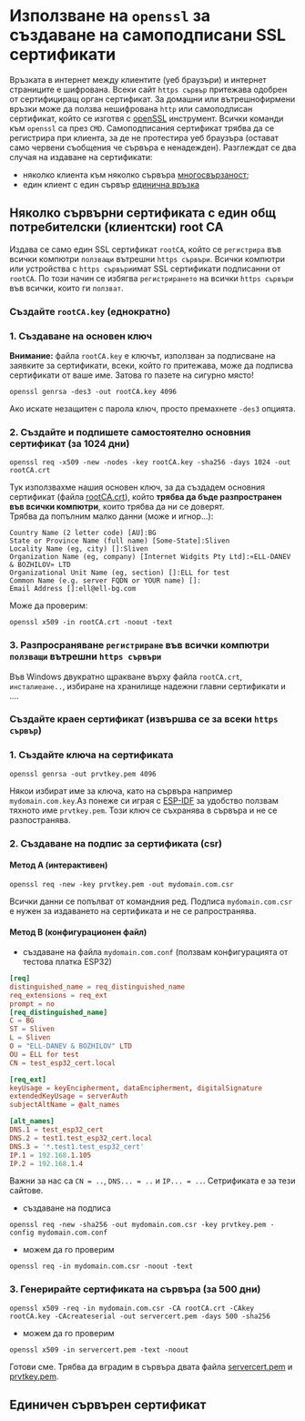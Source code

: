 # Използване на `openssl` за създаване на самоподписани SSL сертификати

Връзката в интернет между клиентите (уеб браузъри) и интернет страниците е шифрована. Всеки сайт `https сървър` притежава одобрен от сертифициращ орган сертификат. За домашни или вътрешнофирмени връзки може да ползва нешифрована `http` или самоподписан сертификат, който се изготвя с [openSSL](https://www.openssl.org/) инструмент. Всички команди към `openssl` са през `CMD`. Самоподписания сертификат трябва да се регистрира при клиента, за де не протестира уеб браузъра (остават само червени съобщения че сървъра е ненадежден). Разглеждат се два случая на издаване на сертификати:

- няколко клиента към няколко сървъра [многосвързаност](#няколко-сървърни-сертификата-с-един-общ-потребителски-клиентски-root-ca);
- един клиент с един сървър [единична връзка](#единичен-сървърен-сертификат)

## Няколко сървърни сертификата с един общ потребителски (клиентски) root CA

Издава се само един SSL сертификат `rootCA`, който се `регистрира` във всички компютри `ползващи` вътрешни `https сървъри`. Всички компютри или устройства с `https сървъри`имат SSL сертификати подписанни от `rootCA`. По този начин се избягва `регистрирането` на всички `https сървъри` във всички, които ги `ползват`.

### Създайте `rootCA.key` (еднократно)

### 1. Създаване на основен ключ  

**Внимание:** файла `rootCA.key` е ключът, използван за подписване на заявките за сертификати, всеки, който го притежава, може да подписва сертификати от ваше име. Затова го пазете на сигурно място!  

```text
openssl genrsa -des3 -out rootCA.key 4096
```  

Ако искате незащитен с парола ключ, просто премахнете `-des3` опцията.  

### 2. Създайте и подпишете самостоятелно основния сертификат (за 1024 дни)

```text
openssl req -x509 -new -nodes -key rootCA.key -sha256 -days 1024 -out rootCA.crt
```  

Тук използвахме нашия основен ключ, за да създадем основния сертификат (файла [rootCA.crt](#1-създаване-на-основен-ключ)), който **трябва да бъде разпространен във всички компютри**, които трябва да ни се доверят.  
Трябва да попълним малко данни (може и игнор...):

```text
Country Name (2 letter code) [AU]:BG
State or Province Name (full name) [Some-State]:Sliven
Locality Name (eg, city) []:Sliven
Organization Name (eg, company) [Internet Widgits Pty Ltd]:«ELL-DANEV & BOZHILOV» LTD
Organizational Unit Name (eg, section) []:ELL for test
Common Name (e.g. server FQDN or YOUR name) []:
Email Address []:ell@ell-bg.com
```

Може да проверим:  

```text
openssl x509 -in rootCA.crt -noout -text
```  

### 3. Разпросраняване `регистриране` във всички компютри `ползващи` вътрешни `https сървъри`

Във Windows двукратно щракване върху файла `rootCA.crt`, `инсталиеане..`, избиране на хранилище надежни главни сертификати и ....

### Създайте краен сертификат (извършва се за всеки `https сървър`)

### 1. Създайте ключа на сертификата

```text
openssl genrsa -out prvtkey.pem 4096
```

Някои избират име за ключа, като на сървъра например `mydomain.com.key`.Аз понеже си играя с [ESP-IDF](https://docs.espressif.com/projects/esp-idf/en/latest/esp32/get-started/index.html) за удобство ползвам тяхното име `prvtkey.pem`. Този ключ се съхранява в сървъра и не се разпостранява.

### 2. Създаване на подпис за сертификата (csr)

#### Метод A (интерактивен)

```text
openssl req -new -key prvtkey.pem -out mydomain.com.csr
```

Всички данни се попълват от командния ред. Подписа `mydomain.com.csr` е нужен за издаването на сертификата и не се рапространява.

#### Метод B (конфигурационен файл)

- създаване на файла `mydomain.com.conf` (ползвам конфигурацията от тестова платка ESP32)

```conf
[req]
distinguished_name = req_distinguished_name
req_extensions = req_ext
prompt = no
[req_distinguished_name]
C = BG
ST = Sliven
L = Sliven
O = "ELL-DANEV & BOZHILOV" LTD
OU = ELL for test
CN = test_esp32_cert.local

[req_ext]
keyUsage = keyEncipherment, dataEncipherment, digitalSignature
extendedKeyUsage = serverAuth
subjectAltName = @alt_names

[alt_names]
DNS.1 = test_esp32_cert
DNS.2 = test1.test_esp32_cert.local
DNS.3 = '*.test1.test_esp32_cert'
IP.1 = 192.168.1.105
IP.2 = 192.168.1.4
```

Важни за нас са `CN = ..`, `DNS... = ..` и `IP... = ..`. Сетрификата е за тези сайтове.

- създаване на подписа

```text
openssl req -new -sha256 -out mydomain.com.csr -key prvtkey.pem -config mydomain.com.conf
```

- можем да го проверим

```text
openssl req -in mydomain.com.csr -noout -text
```

### 3. Генерирайте сертификата на сървъра (за 500 дни)

```text
openssl x509 -req -in mydomain.com.csr -CA rootCA.crt -CAkey rootCA.key -CAcreateserial -out servercert.pem -days 500 -sha256
```

- можем да го проверим

```text
openssl x509 -in servercert.pem -text -noout
```

Готови сме. Трябва да вградим в сървъра двата файла [servercert.pem](#3-генерирайте-сертификата-на-сървъра-за-500-дни) и [prvtkey.pem](#1-създайте-ключа-на-сертификата).

## Единичен сървърен сертификат

